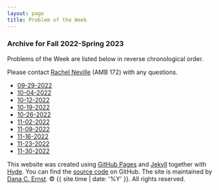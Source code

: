 ```yaml
---
layout: page
title: Problem of the Week
---
```


### Archive for Fall 2022-Spring 2023

Problems of the Week are listed
below in reverse chronological order.

Please contact [Rachel Neville](mailto:Rachel.Neville@nau.edu) (AMB 172) with any questions.

- <a href = "https://naumathstat.github.io/problem-of-the-week/files/2022-09-29">09-29-2022</a>
- <a href = "https://naumathstat.github.io/problem-of-the-week/files/2022-10-04">10-04-2022</a>
- <a href = "https://naumathstat.github.io/problem-of-the-week/files/2022-10-12">10-12-2022</a>
- <a href = "https://naumathstat.github.io/problem-of-the-week/files/2022-10-19">10-19-2022</a>
- <a href = "https://naumathstat.github.io/problem-of-the-week/files/2022-10-26">10-26-2022</a>
- <a href = "https://naumathstat.github.io/problem-of-the-week/files/2022-11-02">11-02-2022</a>
- <a href = "https://naumathstat.github.io/problem-of-the-week/files/2022-11-09">11-09-2022</a>
- <a href = "https://naumathstat.github.io/problem-of-the-week/files/2022-11-16">11-16-2022</a>
- <a href = "https://naumathstat.github.io/problem-of-the-week/files/2022-11-23">11-23-2022</a>
- <a href = "https://naumathstat.github.io/problem-of-the-week/files/2022-11-30">11-30-2022</a>


<p>This website was created using <a href="https://pages.github.com">GitHub Pages</a> 
and <a href="http://jekyllrb.com">Jekyll</a> together with 
<a href="http://hyde.getpoole.com">Hyde</a>. 
You can find the <a href="http://github.com/NAUMathStat/seminars">source code</a> on GitHub. 
The site is maintained by <a href="http://dcernst.github.io">Dana C. Ernst</a>. &copy; {{ site.time | date: '%Y' }}. 
All rights reserved.</p>
